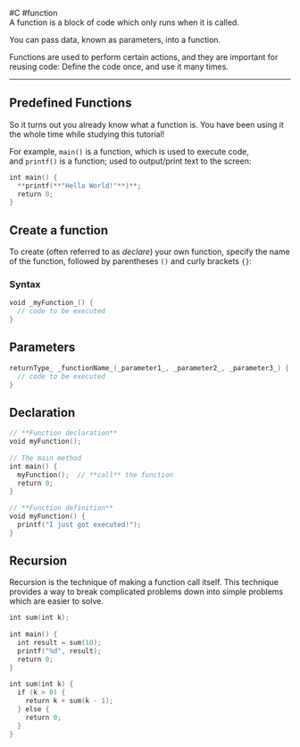 #C   #function    
A function is a block of code which only runs when it is called.

You can pass data, known as parameters, into a function.

Functions are used to perform certain actions, and they are important for reusing code: Define the code once, and use it many times.

---

## Predefined Functions

So it turns out you already know what a function is. You have been using it the whole time while studying this tutorial!

For example, `main()` is a function, which is used to execute code, and `printf()` is a function; used to output/print text to the screen:

```C
int main() {  
  **printf(**"Hello World!"**)**;  
  return 0;  
}
```

## Create a function
  
To create (often referred to as _declare_) your own function, specify the name of the function, followed by parentheses `()` and curly brackets `{}`:
### Syntax
```C 
void _myFunction_() {  
  // code to be executed  
}
```

## Parameters
```C  
returnType_ _functionName_(_parameter1_, _parameter2_, _parameter3_) {  
  // code to be executed  
}
```

## Declaration
```C
// **Function declaration**  
void myFunction();  
  
// The main method  
int main() {  
  myFunction();  // **call** the function  
  return 0;  
}  
  
// **Function definition**  
void myFunction() {  
  printf("I just got executed!");  
}
```

## Recursion
Recursion is the technique of making a function call itself. This technique provides a way to break complicated problems down into simple problems which are easier to solve.
```C
int sum(int k);  
  
int main() {  
  int result = sum(10);  
  printf("%d", result);  
  return 0;  
}  
  
int sum(int k) {  
  if (k > 0) {  
    return k + sum(k - 1);  
  } else {  
    return 0;  
  }  
}
```